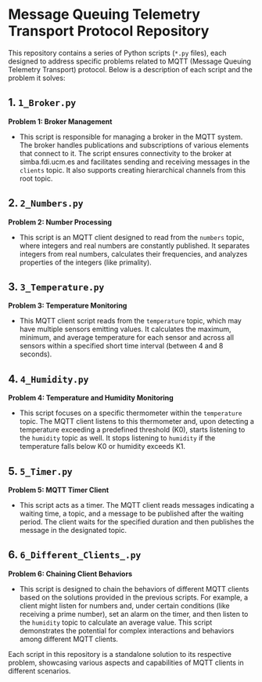 # Message Queuing Telemetry Transport Protocol Repository

This repository contains a series of Python scripts (`*.py` files), each designed to address specific problems related to MQTT (Message Queuing Telemetry Transport) protocol. Below is a description of each script and the problem it solves:

## 1. `1_Broker.py`
**Problem 1: Broker Management**
- This script is responsible for managing a broker in the MQTT system. The broker handles publications and subscriptions of various elements that connect to it. The script ensures connectivity to the broker at simba.fdi.ucm.es and facilitates sending and receiving messages in the `clients` topic. It also supports creating hierarchical channels from this root topic.

## 2. `2_Numbers.py`
**Problem 2: Number Processing**
- This script is an MQTT client designed to read from the `numbers` topic, where integers and real numbers are constantly published. It separates integers from real numbers, calculates their frequencies, and analyzes properties of the integers (like primality).

## 3. `3_Temperature.py`
**Problem 3: Temperature Monitoring**
- This MQTT client script reads from the `temperature` topic, which may have multiple sensors emitting values. It calculates the maximum, minimum, and average temperature for each sensor and across all sensors within a specified short time interval (between 4 and 8 seconds).

## 4. `4_Humidity.py`
**Problem 4: Temperature and Humidity Monitoring**
- This script focuses on a specific thermometer within the `temperature` topic. The MQTT client listens to this thermometer and, upon detecting a temperature exceeding a predefined threshold (K0), starts listening to the `humidity` topic as well. It stops listening to `humidity` if the temperature falls below K0 or humidity exceeds K1.

## 5. `5_Timer.py`
**Problem 5: MQTT Timer Client**
- This script acts as a timer. The MQTT client reads messages indicating a waiting time, a topic, and a message to be published after the waiting period. The client waits for the specified duration and then publishes the message in the designated topic.

## 6. `6_Different_Clients_.py`
**Problem 6: Chaining Client Behaviors**
- This script is designed to chain the behaviors of different MQTT clients based on the solutions provided in the previous scripts. For example, a client might listen for numbers and, under certain conditions (like receiving a prime number), set an alarm on the timer, and then listen to the `humidity` topic to calculate an average value. This script demonstrates the potential for complex interactions and behaviors among different MQTT clients.

Each script in this repository is a standalone solution to its respective problem, showcasing various aspects and capabilities of MQTT clients in different scenarios.
